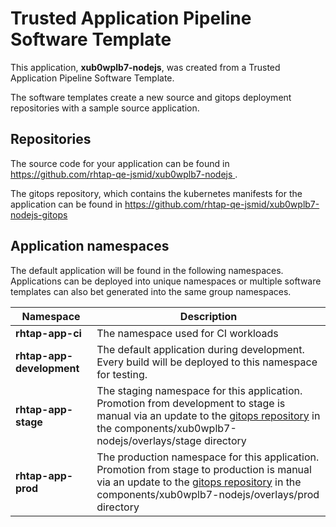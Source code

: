 # Trusted Application Pipeline Software Template

This application, **xub0wplb7-nodejs**, was created from a Trusted Application Pipeline Software Template.

The software templates create a new source and gitops deployment repositories with a sample source application. 

## Repositories

The source code for your application can be found in [https://github.com/rhtap-qe-jsmid/xub0wplb7-nodejs ](https://github.com/rhtap-qe-jsmid/xub0wplb7-nodejs ).
 
The gitops repository, which contains the kubernetes manifests for the application can be found in 
[https://github.com/rhtap-qe-jsmid/xub0wplb7-nodejs-gitops ](https://github.com/rhtap-qe-jsmid/xub0wplb7-nodejs-gitops ) 

## Application namespaces 

The default application will be found in the following namespaces. Applications can be deployed into unique namespaces or multiple software templates can also bet generated into the same group namespaces.  

|  Namespace   |  Description   |  
| -------- | -------- |
| **rhtap-app-ci** | The namespace used for CI workloads |
| **rhtap-app-development** | The default application during development. Every build will be deployed to this namespace for testing. |
| **rhtap-app-stage** | The staging namespace for this application. Promotion from development to stage is manual via an update to the [gitops repository](https://github.com/rhtap-qe-jsmid/xub0wplb7-nodejs-gitops ) in the components/xub0wplb7-nodejs/overlays/stage directory |
| **rhtap-app-prod** | The production namespace for this application. Promotion from stage to production is manual via an update to the [gitops repository](https://github.com/rhtap-qe-jsmid/xub0wplb7-nodejs-gitops ) in the components/xub0wplb7-nodejs/overlays/prod directory |